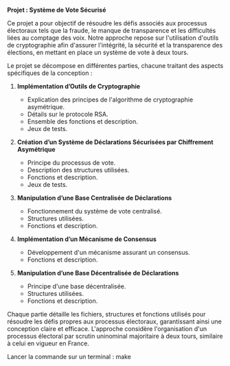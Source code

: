 **Projet : Système de Vote Sécurisé**

Ce projet a pour objectif de résoudre les défis associés aux processus électoraux tels que la fraude, le manque de transparence et les difficultés liées au comptage des voix. Notre approche repose sur l'utilisation d'outils de cryptographie afin d'assurer l'intégrité, la sécurité et la transparence des élections, en mettant en place un système de vote à deux tours.

Le projet se décompose en différentes parties, chacune traitant des aspects spécifiques de la conception :

1. **Implémentation d’Outils de Cryptographie**
   - Explication des principes de l'algorithme de cryptographie asymétrique.
   - Détails sur le protocole RSA.
   - Ensemble des fonctions et description.
   - Jeux de tests.

2. **Création d’un Système de Déclarations Sécurisées par Chiffrement Asymétrique**
   - Principe du processus de vote.
   - Description des structures utilisées.
   - Fonctions et description.
   - Jeux de tests.

3. **Manipulation d’une Base Centralisée de Déclarations**
   - Fonctionnement du système de vote centralisé.
   - Structures utilisées.
   - Fonctions et description.

4. **Implémentation d’un Mécanisme de Consensus**
   - Développement d'un mécanisme assurant un consensus.
   - Fonctions et description.

5. **Manipulation d’une Base Décentralisée de Déclarations**
   - Principe d'une base décentralisée.
   - Structures utilisées.
   - Fonctions et description.

Chaque partie détaille les fichiers, structures et fonctions utilisés pour résoudre les défis propres aux processus électoraux, garantissant ainsi une conception claire et efficace. L'approche considère l'organisation d'un processus électoral par scrutin uninominal majoritaire à deux tours, similaire à celui en vigueur en France.

Lancer la commande sur un terminal : make
